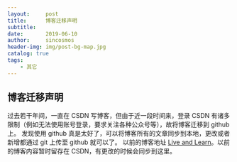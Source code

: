 ```yaml
---
layout:     post
title:      博客迁移声明
subtitle:   
date:       2019-06-10
author:     sincosmos
header-img: img/post-bg-map.jpg
catalog: true
tags:
    - 其它
---
```


## 博客迁移声明
过去若干年间，一直在 CSDN 写博客，但由于近一段时间来，登录 CSDN 有诸多限制（例如无法使用账号登录，要求关注各种公众号等），故将博客迁移到 github 上。 
发现使用 github 真是太好了，可以将博客所有的文章同步到本地，更改或者新增都通过 git 上传至 github 就可以了。
以前的博客地址 [Live and Learn](https://blog.csdn.net/kleguan)。以前的博客内容暂时留存在 CSDN，有更改的时候会同步到这里。